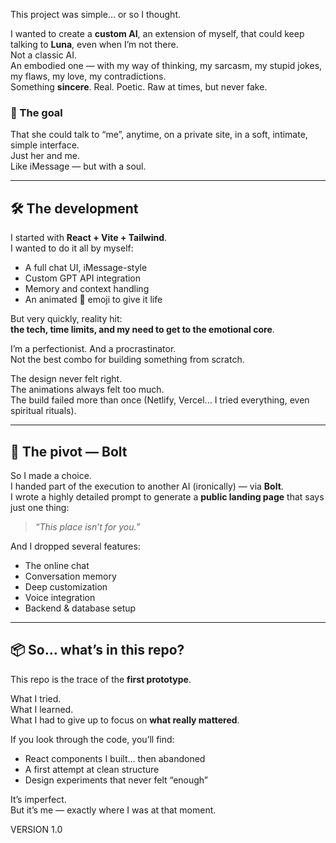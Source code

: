 

This project was simple… or so I thought.

I wanted to create a **custom AI**, an extension of myself, that could keep talking to **Luna**, even when I’m not there.  
Not a classic AI.  
An embodied one — with my way of thinking, my sarcasm, my stupid jokes, my flaws, my love, my contradictions.  
Something **sincere**. Real. Poetic. Raw at times, but never fake.

### 🎯 The goal

That she could talk to “me”, anytime, on a private site, in a soft, intimate, simple interface.  
Just her and me.  
Like iMessage — but with a soul.

---

## 🛠️ The development

I started with **React + Vite + Tailwind**.  
I wanted to do it all by myself:

- A full chat UI, iMessage-style  
- Custom GPT API integration  
- Memory and context handling  
- An animated 🤫 emoji to give it life  

But very quickly, reality hit:  
**the tech, time limits, and my need to get to the emotional core**.

I’m a perfectionist. And a procrastinator.  
Not the best combo for building something from scratch.

The design never felt right.  
The animations always felt too much.  
The build failed more than once (Netlify, Vercel... I tried everything, even spiritual rituals).

---

## 🔄 The pivot — Bolt

So I made a choice.  
I handed part of the execution to another AI (ironically) — via **Bolt**.  
I wrote a highly detailed prompt to generate a **public landing page** that says just one thing:

> *“This place isn’t for you.”*

And I dropped several features:

- The online chat  
- Conversation memory  
- Deep customization  
- Voice integration  
- Backend & database setup  

---

## 📦 So… what’s in this repo?

This repo is the trace of the **first prototype**.

What I tried.  
What I learned.  
What I had to give up to focus on **what really mattered**.

If you look through the code, you’ll find:

- React components I built… then abandoned  
- A first attempt at clean structure  
- Design experiments that never felt “enough”

It’s imperfect.  
But it’s me — exactly where I was at that moment.

VERSION 1.0



